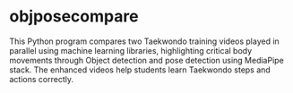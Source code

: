 # objposecompare
This Python program compares two Taekwondo training videos played in parallel using machine learning libraries, highlighting critical body movements through Object detection and pose detection using MediaPipe stack. The enhanced videos help students learn Taekwondo steps and actions correctly.

